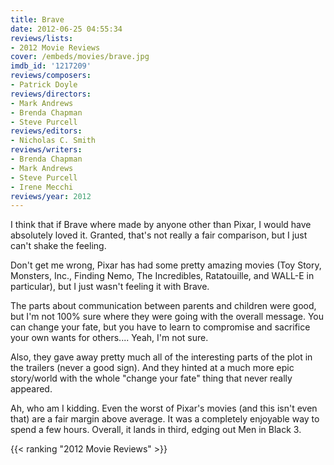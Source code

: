 ```yaml
---
title: Brave
date: 2012-06-25 04:55:34
reviews/lists:
- 2012 Movie Reviews
cover: /embeds/movies/brave.jpg
imdb_id: '1217209'
reviews/composers:
- Patrick Doyle
reviews/directors:
- Mark Andrews
- Brenda Chapman
- Steve Purcell
reviews/editors:
- Nicholas C. Smith
reviews/writers:
- Brenda Chapman
- Mark Andrews
- Steve Purcell
- Irene Mecchi
reviews/year: 2012
---
```

I think that if Brave where made by anyone other than Pixar, I would have absolutely loved it. Granted, that's not really a fair comparison, but I just can't shake the feeling.

<!--more-->

Don't get me wrong, Pixar has had some pretty amazing movies (Toy Story, Monsters, Inc., Finding Nemo, The Incredibles, Ratatouille, and WALL-E in particular), but I just wasn't feeling it with Brave.

The parts about communication between parents and children were good, but I'm not 100% sure where they were going with the overall message. You can change your fate, but you have to learn to compromise and sacrifice your own wants for others.... Yeah, I'm not sure.

Also, they gave away pretty much all of the interesting parts of the plot in the trailers (never a good sign). And they hinted at a much more epic story/world with the whole "change your fate" thing that never really appeared.

Ah, who am I kidding. Even the worst of Pixar's movies (and this isn't even that) are a fair margin above average. It was a completely enjoyable way to spend a few hours. Overall, it lands in third, edging out Men in Black 3.

{{< ranking "2012 Movie Reviews" >}}